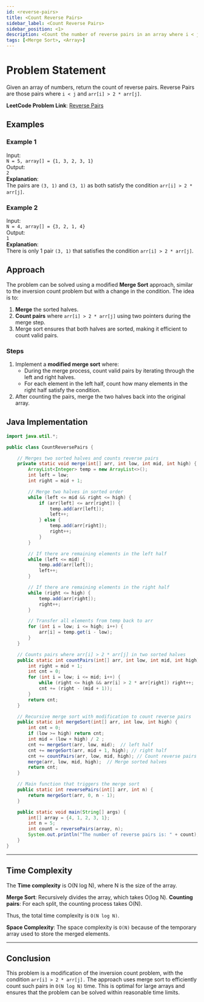 ```yaml
---
id: <reverse-pairs>
title: <Count Reverse Pairs>
sidebar_label: <Count Reverse Pairs>
sidebar_position: <1>
description: <Count the number of reverse pairs in an array where i < j and arr[i] > 2 * arr[j].>
tags: [<Merge Sort>, <Array>]
---
```


# Problem Statement
Given an array of numbers, return the count of reverse pairs. Reverse Pairs are those pairs where `i < j` and `arr[i] > 2 * arr[j]`.

**LeetCode Problem Link**: [Reverse Pairs](https://leetcode.com/problems/reverse-pairs/description/)

## Examples

### Example 1  
Input:  
`N = 5, array[] = {1, 3, 2, 3, 1}`  
Output:  
`2`  
**Explanation**:  
The pairs are `(3, 1)` and `(3, 1)` as both satisfy the condition `arr[i] > 2 * arr[j]`.

### Example 2  
Input:  
`N = 4, array[] = {3, 2, 1, 4}`  
Output:  
`1`  
**Explanation**:  
There is only 1 pair `(3, 1)` that satisfies the condition `arr[i] > 2 * arr[j]`.

## Approach

The problem can be solved using a modified **Merge Sort** approach, similar to the inversion count problem but with a change in the condition. The idea is to:
1. **Merge** the sorted halves.
2. **Count pairs** where `arr[i] > 2 * arr[j]` using two pointers during the merge step.
3. Merge sort ensures that both halves are sorted, making it efficient to count valid pairs.

### Steps
1. Implement a **modified merge sort** where:
   - During the merge process, count valid pairs by iterating through the left and right halves.
   - For each element in the left half, count how many elements in the right half satisfy the condition.
2. After counting the pairs, merge the two halves back into the original array.

## Java Implementation

```java
import java.util.*;

public class CountReversePairs {

    // Merges two sorted halves and counts reverse pairs
    private static void merge(int[] arr, int low, int mid, int high) {
        ArrayList<Integer> temp = new ArrayList<>(); 
        int left = low; 
        int right = mid + 1;  

        // Merge two halves in sorted order
        while (left <= mid && right <= high) {
            if (arr[left] <= arr[right]) {
                temp.add(arr[left]);
                left++;
            } else {
                temp.add(arr[right]);
                right++;
            }
        }

        // If there are remaining elements in the left half
        while (left <= mid) {
            temp.add(arr[left]);
            left++;
        }

        // If there are remaining elements in the right half
        while (right <= high) {
            temp.add(arr[right]);
            right++;
        }

        // Transfer all elements from temp back to arr
        for (int i = low; i <= high; i++) {
            arr[i] = temp.get(i - low);
        }
    }

    // Counts pairs where arr[i] > 2 * arr[j] in two sorted halves
    public static int countPairs(int[] arr, int low, int mid, int high) {
        int right = mid + 1;
        int cnt = 0;
        for (int i = low; i <= mid; i++) {
            while (right <= high && arr[i] > 2 * arr[right]) right++;
            cnt += (right - (mid + 1));
        }
        return cnt;
    }

    // Recursive merge sort with modification to count reverse pairs
    public static int mergeSort(int[] arr, int low, int high) {
        int cnt = 0;
        if (low >= high) return cnt;
        int mid = (low + high) / 2 ;
        cnt += mergeSort(arr, low, mid);  // left half
        cnt += mergeSort(arr, mid + 1, high); // right half
        cnt += countPairs(arr, low, mid, high); // Count reverse pairs
        merge(arr, low, mid, high);  // Merge sorted halves
        return cnt;
    }

    // Main function that triggers the merge sort
    public static int reversePairs(int[] arr, int n) {
        return mergeSort(arr, 0, n - 1);
    }

    public static void main(String[] args) {
        int[] array = {4, 1, 2, 3, 1};
        int n = 5;
        int count = reversePairs(array, n);
        System.out.println("The number of reverse pairs is: " + count);
    }
}

```

---
## Time Complexity
The **Time complexity** is O(N log N), where N is the size of the array.

**Merge Sort**: Recursively divides the array, which takes O(log N).
**Counting pairs**: For each split, the counting process takes O(N).

Thus, the total time complexity is `O(N log N)`.

**Space Complexity**: The space complexity is `O(N)` because of the temporary array used to store the merged elements.

---
## Conclusion
This problem is a modification of the inversion count problem, with the condition `arr[i] > 2 * arr[j].` The approach uses merge sort to efficiently count such pairs in `O(N log N)` time. This is optimal for large arrays and ensures that the problem can be solved within reasonable time limits.